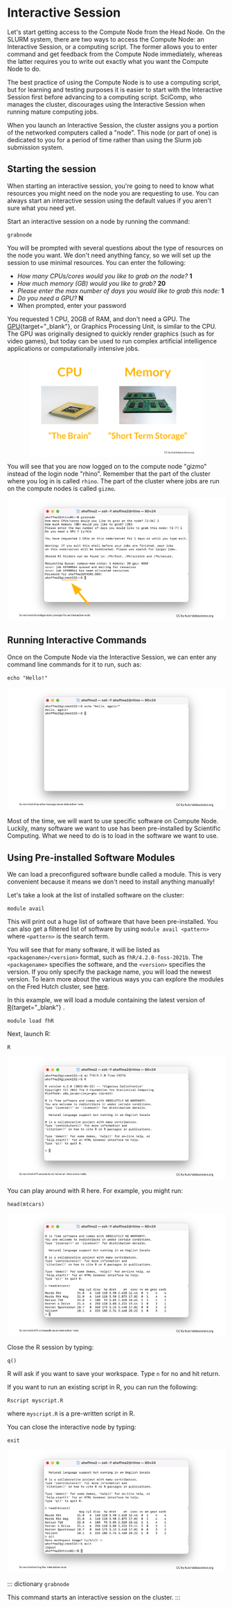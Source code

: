 

# Interactive Session

Let's start getting access to the Compute Node from the Head Node. On the SLURM system, there are two ways to access the Compute Node: an Interactive Session, or a computing script. The former allows you to enter command and get feedback from the Compute Node immediately, whereas the latter requires you to write out exactly what you want the Compute Node to do.

The best practice of using the Compute Node is to use a computing script, but for learning and testing purposes it is easier to start with the Interactive Session first before advancing to a computing script. SciComp, who manages the cluster, discourages using the Interactive Session when running mature computing jobs.

When you launch an Interactive Session, the cluster assigns you a portion of the networked computers called a "node". This node (or part of one) is dedicated to you for a period of time rather than using the Slurm job submission system.

## Starting the session

When starting an interactive session, you're going to need to know what resources you might need on the node you are requesting to use. You can always start an interactive session using the default values if you aren't sure what you need yet.

Start an interactive session on a node by running the command:

```         
grabnode
```

You will be prompted with several questions about the type of resources on the node you want. We don't need anything fancy, so we will set up the session to use minimal resources. You can enter the following:

-   *How many CPUs/cores would you like to grab on the node?* **1**
-   *How much memory (GB) would you like to grab?* **20**
-   *Please enter the max number of days you would like to grab this node:* **1**
-   *Do you need a GPU?* **N**
-   When prompted, enter your password

You requested 1 CPU, 20GB of RAM, and don't need a GPU. The [GPU](https://www.intel.com/content/www/us/en/products/docs/processors/what-is-a-gpu.html){target="_blank"}, or Graphics Processing Unit, is similar to the CPU. The GPU was originally designed to quickly render graphics (such as for video games), but today can be used to run complex artificial intelligence applications or computationally intensive jobs.

<img src="06-interactive_files/figure-html//1BQxrVYdKZTbpCaF-i_q9w7s9x034lEXpQZDU-Sl09cs_gff2211b72f_1_26.png" alt="CPU is the brain of the computer, whereas memory stores information in the short term." width="80%" style="display: block; margin: auto;" />

You will see that you are now logged on to the compute node "gizmo" instead of the login node "rhino". Remember that the part of the cluster where you log in is called `rhino`. The part of the cluster where jobs are run on the compute nodes is called `gizmo`.

<img src="06-interactive_files/figure-html//1BQxrVYdKZTbpCaF-i_q9w7s9x034lEXpQZDU-Sl09cs_gff2211b72f_1_50.png" alt="Configuration prompts for interactive node log the user in to gizmo." width="100%" />

## Running Interactive Commands

Once on the Compute Node via the Interactive Session, we can enter any command line commands for it to run, such as:

```         
echo "Hello!"
```

<img src="06-interactive_files/figure-html//1BQxrVYdKZTbpCaF-i_q9w7s9x034lEXpQZDU-Sl09cs_gff2211b72f_1_58.png" alt="An echo message is printed on an interactive node." width="100%" />

Most of the time, we will want to use specific software on Compute Node. Luckily, many software we want to use has been pre-installed by Scientific Computing. What we need to do is to load in the software we want to use.

## Using Pre-installed Software Modules

We can load a preconfigured software bundle called a module. This is very convenient because it means we don't need to install anything manually!

Let's take a look at the list of installed software on the cluster:

```         
module avail
```

This will print out a huge list of software that have been pre-installed. You can also get a filtered list of software by using `module avail <pattern>` where `<pattern>` is the search term.

You will see that for many software, it will be listed as `<packagename>/<version>` format, such as `fhR/4.2.0-foss-2021b`. The `<packagename>` specifies the software, and the `<version>` specifies the version. If you only specify the package name, you will load the newest version. To learn more about the various ways you can explore the modules on the Fred Hutch cluster, see [here](https://sciwiki.fredhutch.org/scicomputing/compute_environments/).

In this example, we will load a module containing the latest version of [R](https://www.r-project.org/){target="_blank"} .

```         
module load fhR
```

Next, launch R:

```         
R
```

<img src="06-interactive_files/figure-html//1BQxrVYdKZTbpCaF-i_q9w7s9x034lEXpQZDU-Sl09cs_gff2211b72f_1_65.png" alt="The R module and R session have been launched on the interactive node." width="100%" />

You can play around with R here. For example, you might run:

```         
head(mtcars)
```

<img src="06-interactive_files/figure-html//1BQxrVYdKZTbpCaF-i_q9w7s9x034lEXpQZDU-Sl09cs_gff2211b72f_1_72.png" alt="R commands on an interactive node." width="100%" />

Close the R session by typing:

```         
q()
```

R will ask if you want to save your workspace. Type `n` for no and hit return.

If you want to run an existing script in R, you can run the following:

```         
Rscript myscript.R
```

where `myscript.R` is a pre-written script in R.

You can close the interactive node by typing:

```         
exit
```

<img src="06-interactive_files/figure-html//1BQxrVYdKZTbpCaF-i_q9w7s9x034lEXpQZDU-Sl09cs_gff2211b72f_1_82.png" alt="The R session and interactive node have been exited." width="100%" />

::: dictionary
`grabnode`

This command starts an interactive session on the cluster.
:::

